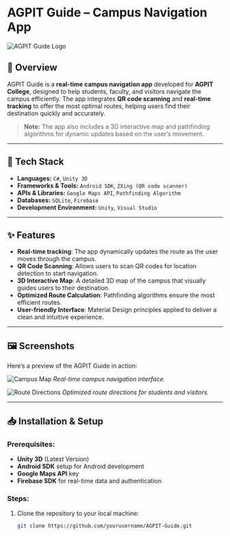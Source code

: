 # AGPIT Guide – Campus Navigation App

![AGPIT Guide Logo](https://via.placeholder.com/150)  <!-- Optional logo -->

## 🚀 Overview
AGPIT Guide is a **real-time campus navigation app** developed for **AGPIT College**, designed to help students, faculty, and visitors navigate the campus efficiently. The app integrates **QR code scanning** and **real-time tracking** to offer the most optimal routes, helping users find their destination quickly and accurately.

> **Note:** The app also includes a 3D interactive map and pathfinding algorithms for dynamic updates based on the user’s movement.

---

## 🔧 Tech Stack
- **Languages:** `C#`, `Unity 3D`
- **Frameworks & Tools:** `Android SDK`, `ZXing (QR code scanner)`
- **APIs & Libraries:** `Google Maps API`, `Pathfinding Algorithm`
- **Databases:** `SQLite`, `Firebase`
- **Development Environment:** `Unity`, `Visual Studio`

---

## ✨ Features
- **Real-time tracking**: The app dynamically updates the route as the user moves through the campus.
- **QR Code Scanning**: Allows users to scan QR codes for location detection to start navigation.
- **3D Interactive Map**: A detailed 3D map of the campus that visually guides users to their destination.
- **Optimized Route Calculation**: Pathfinding algorithms ensure the most efficient routes.
- **User-friendly Interface**: Material Design principles applied to deliver a clean and intuitive experience.

---

## 🖼️ Screenshots
Here’s a preview of the AGPIT Guide in action:

![Campus Map](https://via.placeholder.com/700x400)  <!-- Replace with real image -->
*Real-time campus navigation interface.*

![Route Directions](https://via.placeholder.com/700x400)  <!-- Replace with real image -->
*Optimized route directions for students and visitors.*

---

## 📥 Installation & Setup

### Prerequisites:
- **Unity 3D** (Latest Version)
- **Android SDK** setup for Android development
- **Google Maps API** key
- **Firebase SDK** for real-time data and authentication

### Steps:
1. Clone the repository to your local machine:
   ```bash
   git clone https://github.com/yourusername/AGPIT-Guide.git
